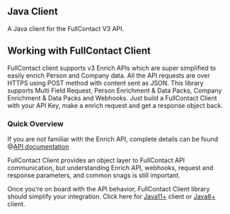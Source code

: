 ## Java Client
A Java client for the FullContact V3 API.

## Working with FullContact Client
FullContact client supports v3 Enrich APIs which are super simplified to easily 
enrich Person and Company data. All the API requests are over HTTPS using POST method 
with content sent as JSON. This library supports Multi Field Request, Person Enrichment 
& Data Packs, Company Enrichment & Data Packs and Webhooks. Just build a FullContact 
Client with your API Key, make a enrich request and get a response object back.

### Quick Overview
If you are not familiar with the Enrich API, complete details can be found 
@[API documentation](https://www.fullcontact.com/developer/docs/) 


FullContact Client provides an object layer to FullContact API communication, 
but understanding Enrich API, webhooks, request and response parameters, 
and common snags is still important.

Once you’re on board with the API behavior, FullContact Client library should simplify 
your integration.
Click here for [Java11+](https://github.com/fullcontact/fullcontact-java-client/tree/master/java11) client 
or [Java8+](https://github.com/fullcontact/fullcontact-java-client/tree/master/java8) client.
